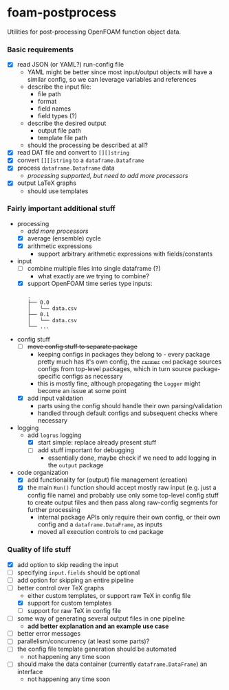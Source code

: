 # foam-postprocess

Utilities for post-processing OpenFOAM function object data.

### Basic requirements

- [x] read JSON (or YAML?) run-config file
	- YAML might be better since most input/output objects will have a similar
	  config, so we can leverage variables and references
	- describe the input file:
		- file path
		- format
		- field names
		- field types (?)
	- describe the desired output
		- output file path
		- template file path
	- should the processing be described at all?
- [x] read DAT file and convert to `[][]string`
- [x] convert `[][]string` to a `dataframe.Dataframe`
- [x] process `dataframe.Dataframe` data
	- *processing supported, but need to add more processors*
- [x] output LaTeX graphs
	- should use templates

### Fairly important additional stuff

- processing
	- *add more processors*
	- [x] average (ensemble) cycle
	- [x] arithmetic expressions
		- support arbitrary arithmetic expressions with fields/constants
- input
	- [ ] combine multiple files into single dataframe (?)
        - what exactly are we trying to combine?
	- [x] support OpenFOAM time series type inputs:
		```
		.
		├── 0.0
		│   └── data.csv
		├── 0.1
		│   └── data.csv
		└── ...
		```
- config stuff
	- [ ] ~~move config stuff to separate package~~
		- keeping configs in packages they belong to - every package pretty
		  much has it's own config, the ~~`runner`~~ `cmd` package sources
		  configs from top-level packages, which in turn source package-specific
		  configs as necessary
		- this is mostly fine, although propagating the `Logger` might become
		  an issue at some point
	- [x] add input validation
		- parts using the config should handle their own parsing/validation
		- handled through default configs and subsequent checks where necessary
- logging
	- add `logrus` logging
		- [x] start simple: replace already present stuff
		- [ ] add stuff important for debugging
			- essentially done, maybe check if we need to add logging in
			  the `output` package
- code organization
	- [x] add functionality for (output) file management (creation)
	- [x] the main `Run()` function should accept mostly raw input
		(e.g. just a config file name) and probably use only some top-level
		config stuff to create output files and then pass along raw-config
		segments for further processing
		- internal package APIs only require their own config, or their own
		  config and a `dataframe.DataFrame`, as inputs
		- moved all execution controls to `cmd` package

### Quality of life stuff

- [x] add option to skip reading the input
- [ ] specifying `input.fields` should be optional
- [ ] add option for skipping an entire pipeline
- [ ] better control over TeX graphs
	- either custom templates, or support raw TeX in config file
	- [x] support for custom templates
	- [ ] support for raw TeX in config file
- [ ] some way of generating several output files in one pipeline
    - **add better explanation and an example use case**
- [ ] better error messages
- [ ] parallelism/concurrency (at least some parts)?
- [ ] the config file template generation should be automated
    - not happening any time soon
- [ ] should make the data container (currently `dataframe.DataFrame`) an interface
    - not happening any time soon
